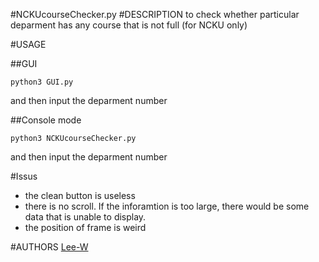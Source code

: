 #NCKUcourseChecker.py
#DESCRIPTION
to check whether particular deparment has any course that is not full \(for NCKU only\)

#USAGE

##GUI
```shell
python3 GUI.py
```
and then input the deparment number

##Console mode
```shell
python3 NCKUcourseChecker.py
```
and then input the deparment number



#Issus
- the clean button is useless
- there is no scroll. If the inforamtion is too large, there would be some data that is unable to display.
- the position of frame is weird

#AUTHORS
[Lee-W](https://github.com/Lee-W/)
